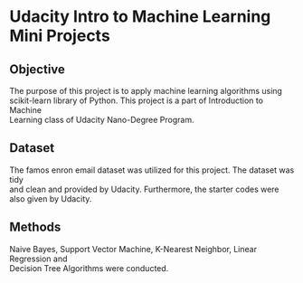 Udacity Intro to Machine Learning Mini Projects
==============

## Objective
The purpose of this project is to apply machine learning algorithms using  
scikit-learn library of Python. This project is a part of Introduction to Machine  
Learning class of Udacity Nano-Degree Program.

## Dataset
The famos enron email dataset was utilized for this project. The dataset was tidy  
and clean and provided by Udacity. Furthermore, the starter codes were also given
by Udacity.

## Methods
Naive Bayes, Support Vector Machine, K-Nearest Neighbor, Linear Regression and  
Decision Tree Algorithms were conducted.
